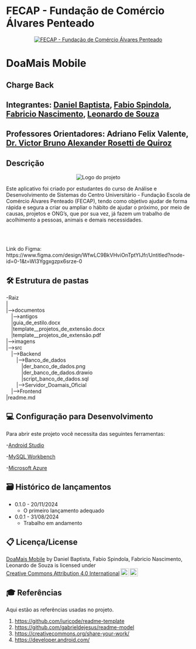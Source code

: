 # FECAP - Fundação de Comércio Álvares Penteado

<p align="center">
<a href= "https://www.fecap.br/"><img src="https://encrypted-tbn0.gstatic.com/images?q=tbn:ANd9GcRhZPrRa89Kma0ZZogxm0pi-tCn_TLKeHGVxywp-LXAFGR3B1DPouAJYHgKZGV0XTEf4AE&usqp=CAU" alt="FECAP - Fundação de Comércio Álvares Penteado" border="0"></a>
</p>

# DoaMais Mobile

## Charge Back

## Integrantes: <a href="https://www.linkedin.com/in/daniel-acioli-b72818322/">Daniel Baptista</a>, <a href="https://www.linkedin.com/in/fabiospindola/">Fabio Spindola</a>, <a href="https://br.linkedin.com/in/fabriciocnascimento">Fabricio Nascimento</a>, <a href="https://www.linkedin.com/in/leonardo-de-souza-mouzinho-5581bb2a8/">Leonardo de Souza</a>

## Professores Orientadores: <a>Adriano Felix Valente</a>, <a href="https://www.linkedin.com/in/victorbarq/">Dr. Victor Bruno Alexander Rosetti de Quiroz</a>

## Descrição

<p align="center">
<img src="https://live.staticflickr.com/65535/53962361283_7b2eaf4462_w.jpg" alt="Logo do projeto"/></a>
</p>


<p>Este aplicativo foi criado por estudantes do curso de Análise e Desenvolvimento de Sistemas do Centro Universitário - Fundação Escola de Comércio Álvares Penteado (FECAP), tendo como objetivo ajudar de forma rápida e segura a criar ou ampliar o hábito de ajudar o próximo, por meio de causas, projetos e ONG’s, que por sua vez, já fazem um trabalho de acolhimento a pessoas, animais e demais necessidades.</p>
<br></br>
<p>Link do Figma: https://www.figma.com/design/WfwLC9BkVHviOnTptYIJfr/Untitled?node-id=0-1&t=WI3Yggxgzpx6srze-0</p>


## 🛠 Estrutura de pastas

-Raiz<br>
|<br>
|-->documentos<br>
  &emsp;|-->antigos<br>
  &emsp;|guia_de_estilo.docx<br>
  &emsp;|template__projetos_de_extensão.docx<br>
  &emsp;|template__projetos_de_extensão.pdf<br>
|-->imagens<br>
|-->src<br>
  &emsp;|-->Backend<br>
    &emsp;&emsp;|-->Banco_de_dados<br>
      &emsp;&emsp;&emsp;|der_banco_de_dados.png<br>
      &emsp;&emsp;&emsp;|der_banco_de_dados.drawio<br>
      &emsp;&emsp;&emsp;|script_banco_de_dados.sql<br>
    &emsp;&emsp;|-->Servidor_Doamais_Oficial<br>
  &emsp;|-->Frontend<br>
|readme.md<br>

## 💻 Configuração para Desenvolvimento

Para abrir este projeto você necessita das seguintes ferramentas:

<p>-<a href="https://developer.android.com/?_gl=1*18xz00w*_up*MQ..&gclid=Cj0KCQjw_sq2BhCUARIsAIVqmQsiBFDbwz3dYzFSvHBnHKv5WrKNFB86o0eP3prt8IUV5D8Vp0qyvDEaAhhUEALw_wcB&gclsrc=aw.ds">Android Studio</a></p>
<p>-<a href="https://www.mysql.com/">MySQL Workbench</a></p>
<p>-<a href="https://azure.microsoft.com/en-us">Microsoft Azure</a></p>

## 🗃 Histórico de lançamentos

* 0.1.0 - 20/11/2024
    * O primeiro lançamento adequado
* 0.0.1 - 31/08/2024
    * Trabalho em andamento

## 📋 Licença/License

<p xmlns:cc="http://creativecommons.org/ns#" xmlns:dct="http://purl.org/dc/terms/"><a property="dct:title" rel="cc:attributionURL" href="https://github.com/2024-2-NADS3/DoaMais">DoaMais Mobile</a> by <span property="cc:attributionName">Daniel Baptista, Fabio Spindola, Fabricio Nascimento, Leonardo de Souza</span> is licensed under <a href="https://creativecommons.org/licenses/by/4.0/?ref=chooser-v1" target="_blank" rel="license noopener noreferrer" style="display:inline-block;">Creative Commons Attribution 4.0 International<img style="height:22px!important;margin-left:3px;vertical-align:text-bottom;" src="https://mirrors.creativecommons.org/presskit/icons/cc.svg?ref=chooser-v1" alt=""><img style="height:22px!important;margin-left:3px;vertical-align:text-bottom;" src="https://mirrors.creativecommons.org/presskit/icons/by.svg?ref=chooser-v1" alt=""></a></p>

## 🎓 Referências

Aqui estão as referências usadas no projeto.

1. <https://github.com/iuricode/readme-template>
2. <https://github.com/gabrieldejesus/readme-model>
3. <https://creativecommons.org/share-your-work/>
4. <https://developer.android.com/>

